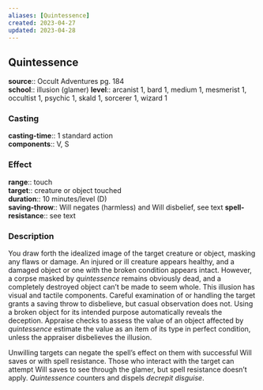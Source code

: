 ```yaml
---
aliases: [Quintessence]
created: 2023-04-27
updated: 2023-04-28
---
```


## Quintessence

**source**:: Occult Adventures pg. 184  
**school**:: illusion (glamer)
**level**:: arcanist 1, bard 1, medium 1, mesmerist 1, occultist 1, psychic 1, skald 1, sorcerer 1, wizard 1

### Casting

**casting-time**:: 1 standard action  
**components**:: V, S

### Effect

**range**:: touch  
**target**:: creature or object touched  
**duration**:: 10 minutes/level (D)  
**saving-throw**:: Will negates (harmless) and Will disbelief, see text
**spell-resistance**:: see text

### Description

You draw forth the idealized image of the target creature or object, masking any flaws or damage. An injured or ill creature appears healthy, and a damaged object or one with the broken condition appears intact. However, a corpse masked by *quintessence* remains obviously dead, and a completely destroyed object can’t be made to seem whole. This illusion has visual and tactile components. Careful examination of or handling the target grants a saving throw to disbelieve, but casual observation does not. Using a broken object for its intended purpose automatically reveals the deception. Appraise checks to assess the value of an object affected by *quintessence* estimate the value as an item of its type in perfect condition, unless the appraiser disbelieves the illusion.  
  
Unwilling targets can negate the spell’s effect on them with successful Will saves or with spell resistance. Those who interact with the target can attempt Will saves to see through the glamer, but spell resistance doesn’t apply. *Quintessence* counters and dispels *decrepit disguise*.
